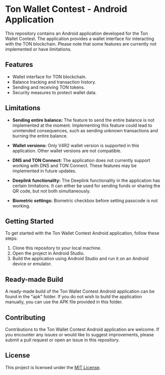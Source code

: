 # Ton Wallet Contest - Android Application

This repository contains an Android application developed for the Ton Wallet Contest. The application provides a wallet interface for interacting with the TON blockchain. Please note that some features are currently not implemented or have limitations.

## Features

- Wallet interface for TON blockchain.
- Balance tracking and transaction history.
- Sending and receiving TON tokens.
- Security measures to protect wallet data.

## Limitations

- **Sending entire balance:** The feature to send the entire balance is not implemented at the moment. Implementing this feature could lead to unintended consequences, such as sending unknown transactions and burning the entire balance.

- **Wallet versions:** Only V4R2 wallet version is supported in this application. Other wallet versions are not compatible.

- **DNS and TON Connect:** The application does not currently support working with DNS and TON Connect. These features may be implemented in future updates.

- **Deeplink functionality:** The Deeplink functionality in the application has certain limitations. It can either be used for sending funds or sharing the QR code, but not both simultaneously.

- **Biometric settings:** Biometric checkbox before setting passcode is not working.

## Getting Started

To get started with the Ton Wallet Contest Android application, follow these steps:

1. Clone this repository to your local machine.
2. Open the project in Android Studio.
3. Build the application using Android Studio and run it on an Android device or emulator.

## Ready-made Build

A ready-made build of the Ton Wallet Contest Android application can be found in the "apk" folder. If you do not wish to build the application manually, you can use the APK file provided in this folder.

## Contributing

Contributions to the Ton Wallet Contest Android application are welcome. If you encounter any issues or would like to suggest improvements, please submit a pull request or open an issue in this repository.

## License

This project is licensed under the [MIT License](LICENSE).

